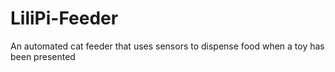 # LiliPi-Feeder
An automated cat feeder that uses sensors to dispense food when a toy has been presented
